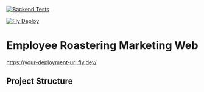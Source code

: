 [![Backend Tests](https://github.com/J333f/employee_roastering_marketing_web/actions/workflows/test-backend.yml/badge.svg)](https://github.com/J333f/employee_roastering_marketing_web/actions/workflows/test-backend.yml)  

[![Fly Deploy](https://github.com/J333f/employee_roastering_marketing_web/actions/workflows/fly-deploy.yml/badge.svg)](https://github.com/J333f/employee_roastering_marketing_web/actions/workflows/fly-deploy.yml)  

# Employee Roastering Marketing Web  

[https://your-deployment-url.fly.dev/  ](https://j333f.github.io/ShiftGenius/)

## Project Structure  
